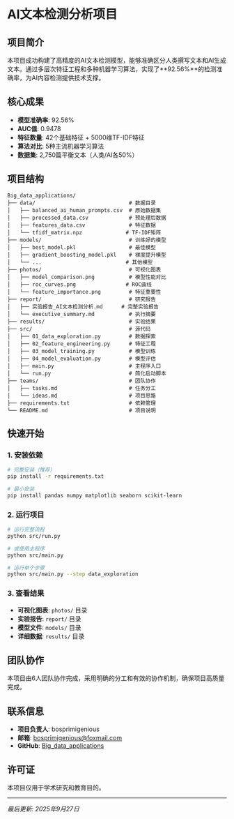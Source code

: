 # AI文本检测分析项目

## 项目简介

本项目成功构建了高精度的AI文本检测模型，能够准确区分人类撰写文本和AI生成文本。通过多层次特征工程和多种机器学习算法，实现了**92.56%**的检测准确率，为AI内容检测提供技术支撑。

## 核心成果

- **模型准确率**: 92.56%
- **AUC值**: 0.9478  
- **特征数量**: 42个基础特征 + 5000维TF-IDF特征
- **算法对比**: 5种主流机器学习算法
- **数据集**: 2,750篇平衡文本（人类/AI各50%）

## 项目结构

```
Big_data_applications/
├── data/                              # 数据目录
│   ├── balanced_ai_human_prompts.csv  # 原始数据集
│   ├── processed_data.csv             # 预处理后数据
│   ├── features_data.csv              # 特征数据
│   └── tfidf_matrix.npz              # TF-IDF矩阵
├── models/                            # 训练好的模型
│   ├── best_model.pkl                 # 最佳模型
│   ├── gradient_boosting_model.pkl    # 梯度提升模型
│   └── ...                           # 其他模型
├── photos/                            # 可视化图表
│   ├── model_comparison.png           # 模型性能对比
│   ├── roc_curves.png                # ROC曲线
│   └── feature_importance.png         # 特征重要性
├── report/                            # 研究报告
│   ├── 实验报告_AI文本检测分析.md      # 完整实验报告
│   └── executive_summary.md           # 执行摘要
├── results/                           # 实验结果
├── src/                               # 源代码
│   ├── 01_data_exploration.py         # 数据探索
│   ├── 02_feature_engineering.py      # 特征工程
│   ├── 03_model_training.py           # 模型训练
│   ├── 04_model_evaluation.py         # 模型评估
│   ├── main.py                        # 主程序入口
│   └── run.py                         # 简化启动脚本
├── teams/                             # 团队协作
│   ├── tasks.md                       # 任务分工
│   └── ideas.md                       # 项目思路
├── requirements.txt                   # 依赖管理
└── README.md                          # 项目说明
```

## 快速开始

### 1. 安装依赖

```bash
# 完整安装（推荐）
pip install -r requirements.txt

# 最小安装
pip install pandas numpy matplotlib seaborn scikit-learn
```

### 2. 运行项目

```bash
# 运行完整流程
python src/run.py

# 或使用主程序
python src/main.py

# 运行单个步骤
python src/main.py --step data_exploration
```

### 3. 查看结果

- **可视化图表**: `photos/` 目录
- **实验报告**: `report/` 目录  
- **模型文件**: `models/` 目录
- **详细数据**: `results/` 目录


## 团队协作

本项目由6人团队协作完成，采用明确的分工和有效的协作机制，确保项目高质量完成。

## 联系信息

- **项目负责人**: bosprimigenious
- **邮箱**: [bosprimigenious@foxmail.com](mailto:bosprimigenious@foxmail.com)
- **GitHub**: [Big_data_applications](https://github.com/bosprimigenious/Big_data_applications)

## 许可证

本项目仅用于学术研究和教育目的。

---

*最后更新: 2025年9月27日*
